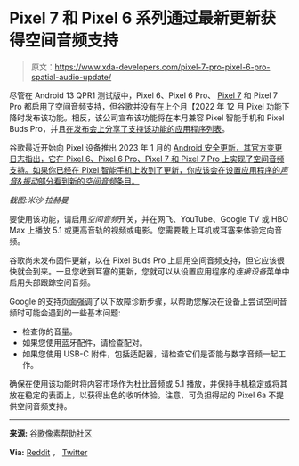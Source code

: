 # Pixel 7 和 Pixel 6 系列通过最新更新获得空间音频支持

> 原文：<https://www.xda-developers.com/pixel-7-pro-pixel-6-pro-spatial-audio-update/>

尽管在 Android 13 QPR1 测试版中，Pixel 6、Pixel 6 Pro、 [Pixel 7](https://www.xda-developers.com/google-pixel-7-review/) 和 Pixel 7 Pro 都启用了空间音频支持，但谷歌并没有在上个月【2022 年 12 月 Pixel 功能下降时发布该功能。相反，该公司宣布该功能将在本月兼容 Pixel 智能手机和 Pixel Buds Pro，并且[在发布会上分享了支持该功能的应用程序列表](https://www.xda-developers.com/pixel-6-7-buds-pro-spatial-audio-supported-apps/)。

谷歌最近开始向 Pixel 设备推出 2023 年 1 月的 [Android 安全更新，其官方变更日志指出，它在 Pixel 6、Pixel 6 Pro、Pixel 7 和 Pixel 7 Pro 上实现了空间音频支持。如果你已经在 Pixel 智能手机上收到了更新，你应该会在设置应用程序的*声音&振动*部分看到新的*空间音频*条目。](https://www.xda-developers.com/january-2023-android-security-update/)

*截图:米沙·拉赫曼*

要使用该功能，请启用*空间音频*开关，并在网飞、YouTube、Google TV 或 HBO Max 上播放 5.1 或更高音轨的视频或电影。您需要戴上耳机或耳塞来体验定向音频。

谷歌尚未发布固件更新，以在 Pixel Buds Pro 上启用空间音频支持，但它应该很快就会到来。一旦您收到耳塞的更新，您就可以从设置应用程序的*连接设备*菜单中启用头部跟踪空间音频。

Google 的支持页面强调了以下故障诊断步骤，以帮助您解决在设备上尝试空间音频时可能会遇到的一些基本问题:

*   检查你的音量。
*   如果您使用蓝牙配件，请检查配对。
*   如果您使用 USB-C 附件，包括适配器，请检查它们是否能与数字音频一起工作。

确保在使用该功能时将内容市场作为杜比音频或 5.1 播放，并保持手机稳定或将其放在稳定的表面上，以获得出色的收听体验。注意，可负担得起的 Pixel 6a 不提供空间音频支持。

* * *

**来源:** [谷歌像素帮助社区](https://support.google.com/pixelphone/thread/195623748/)

**Via:** [Reddit](https://www.reddit.com/r/GooglePixel/comments/102t2lb/spatial_audio_now_working_january_2023_update/) ， [Twitter](https://twitter.com/MishaalRahman/status/1610350945732382720)
